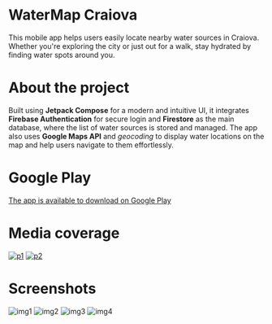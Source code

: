 # WaterMap Craiova
This mobile app helps users easily locate nearby water sources in Craiova. Whether you're exploring the city or just out for a walk, stay hydrated by finding water spots around you.

# About the project
Built using **Jetpack Compose** for a modern and intuitive UI, it integrates **Firebase Authentication** for secure login and **Firestore** as the main database, where the list of water sources is stored and managed. The app also uses **Google Maps API** and *geocoding* to display water locations on the map and help users navigate to them effortlessly.

# Google Play
[The app is available to download on Google Play](https://play.google.com/store/apps/details?id=com.app.water4craiova)

# Media coverage
[![p1](https://media.discordapp.net/attachments/997141915722055734/1385327070296674444/ody5cjnud2nygyg6yvta.gif?ex=6855a9df&is=6854585f&hm=04c29490a290cbbc0e1e51af807a6a37db7a3c37828ba49e2c741aee48f6eed7&=&width=142&height=80)](https://www.euronews.ro/articole/aplicatia-care-iti-gaseste-apa-gratuita-un-elev-din-craiova-ajuta-oamenii-sa-gase)
[![p2](https://media.discordapp.net/attachments/997141915722055734/1385327070669963366/euxvvy5hdzbjkwrb2ss5.png?ex=6855a9df&is=6854585f&hm=989f8ec8026b31076eb112df561823327e9ded8a64d04ac458729819258df2d6&=&format=webp&quality=lossless&width=272&height=88)](https://www.gds.ro/Local/Dolj/2024-07-31/un-tanar-din-craiova-a-creeat-o-aplicatie-watermap-care-va-ajuta-sa-gasiti-cea-mai-apropiata-fantana-din-oras/)

# Screenshots
![img1](https://media.discordapp.net/attachments/997141915722055734/1385324217289150464/4wzuycdzbdrlb7eaflya.jpg?ex=6855a737&is=685455b7&hm=b4c53a262c99429f70f4d99b42d514eb61e4e0e9c566d3d55170349c27d6913b&=&format=webp&width=360&height=800)
![img2](https://media.discordapp.net/attachments/997141915722055734/1385324216890687590/lk2kf2bhfcncin0vpy70.jpg?ex=6855a737&is=685455b7&hm=039159c6fad8777c5ddf73506c1fe5ca6d3dd35fd1d267c5d72cffb9a9f47188&=&format=webp&width=360&height=800)
![img3](https://media.discordapp.net/attachments/997141915722055734/1385324216588439694/gop6jmdhmora4xlxfbv3.jpg?ex=6855a737&is=685455b7&hm=71d295638158a8832cc826afcb5930dc5b546c59f4f8499fd57d09fb9c4124ff&=&format=webp&width=360&height=800)
![img4](https://media.discordapp.net/attachments/997141915722055734/1385324216169271356/z61vtawwzw0fv0kj3cus.jpg?ex=6855a737&is=685455b7&hm=7ac2708491919379d7c31ce49f1b23a6d41c891690435d01755fbb82112ead37&=&format=webp&width=360&height=800)
